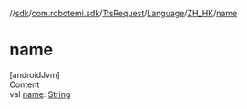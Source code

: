 //[sdk](../../../../../index.md)/[com.robotemi.sdk](../../../index.md)/[TtsRequest](../../index.md)/[Language](../index.md)/[ZH_HK](index.md)/[name](name.md)



# name  
[androidJvm]  
Content  
val [name](name.md): [String](https://kotlinlang.org/api/latest/jvm/stdlib/kotlin/-string/index.html)  



